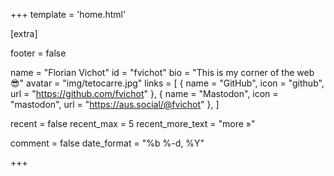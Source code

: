 +++
template = 'home.html'

[extra]

footer = false

name = "Florian Vichot"
id = "fvichot"
bio = "This is my corner of the web 😎"
avatar = "img/tetocarre.jpg"
links = [
  { name = "GitHub", icon = "github", url = "https://github.com/fvichot" },
  { name = "Mastodon", icon = "mastodon", url = "https://aus.social/@fvichot" },
]

recent = false
recent_max = 5
recent_more_text = "more »"

comment = false
date_format = "%b %-d, %Y"


+++
